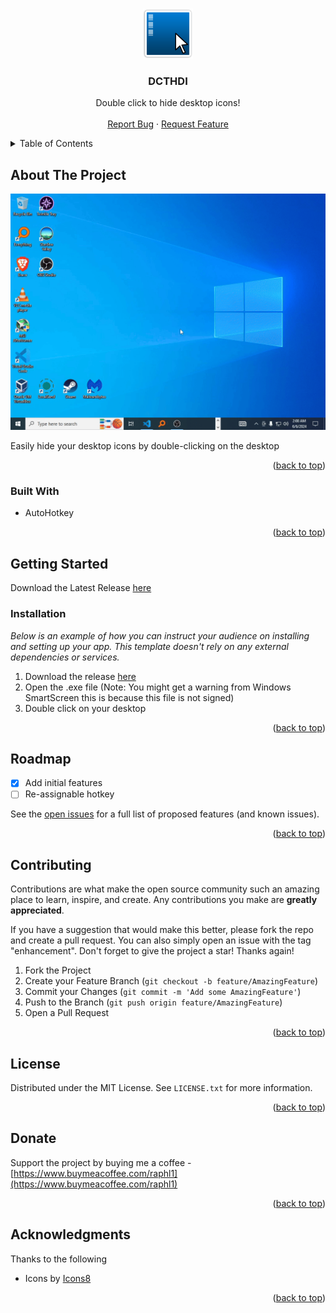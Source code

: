 <a name="readme-top"></a>

<!-- PROJECT LOGO -->
<br />
<div align="center">
  <a href="https://github.com/raphl1/DCTHDI">
    <img src="images/icon.png" alt="Icon" width="80" height="80">
  </a>

  <h3 align="center">DCTHDI</h3>

  <p align="center">
    Double click to hide desktop icons!
    <br />
    <br />
    <a href="https://github.com/raphl1/DCTHDI/issues">Report Bug</a>
    ·
    <a href="https://github.com/raphl1/DCTHDI/issues">Request Feature</a>
  </p>
</div>



<!-- TABLE OF CONTENTS -->
<details>
  <summary>Table of Contents</summary>
  <ol>
    <li>
      <a href="#about-the-project">About The Project</a>
      <ul>
        <li><a href="#built-with">Built With</a></li>
      </ul>
    </li>
    <li>
      <a href="#getting-started">Getting Started</a>
      <ul>
        <li><a href="#installation">Installation</a></li>
      </ul>
    </li>
    <li><a href="#roadmap">Roadmap</a></li>
    <li><a href="#contributing">Contributing</a></li>
    <li><a href="#license">License</a></li>
    <li><a href="#donate">Buy Me A Coffee</a></li>
    <li><a href="#acknowledgments">Acknowledgments</a></li>
  </ol>
</details>



<!-- ABOUT THE PROJECT -->
## About The Project

[![Easily hide your desktop icons by double-clicking on the desktop][product-screenshot]](https://github.com/raphl1/DCTHDI)

Easily hide your desktop icons by double-clicking on the desktop

<p align="right">(<a href="#readme-top">back to top</a>)</p>



### Built With

* AutoHotkey

<p align="right">(<a href="#readme-top">back to top</a>)</p>



<!-- GETTING STARTED -->
## Getting Started

Download the Latest Release [here](https://github.com/raphl1/DCTHDI/releases)

### Installation

_Below is an example of how you can instruct your audience on installing and setting up your app. This template doesn't rely on any external dependencies or services._

1. Download the release [here](https://github.com/raphl1/DCTHDI/releases)
2. Open the .exe file (Note: You might get a warning from Windows SmartScreen this is because this file is not signed)
3. Double click on your desktop

<p align="right">(<a href="#readme-top">back to top</a>)</p>



<!-- ROADMAP -->
## Roadmap

- [x] Add initial features
- [ ] Re-assignable hotkey

See the [open issues](https://github.com/raphl1/DCTHDI/issues) for a full list of proposed features (and known issues).

<p align="right">(<a href="#readme-top">back to top</a>)</p>



<!-- CONTRIBUTING -->
## Contributing

Contributions are what make the open source community such an amazing place to learn, inspire, and create. Any contributions you make are **greatly appreciated**.

If you have a suggestion that would make this better, please fork the repo and create a pull request. You can also simply open an issue with the tag "enhancement".
Don't forget to give the project a star! Thanks again!

1. Fork the Project
2. Create your Feature Branch (`git checkout -b feature/AmazingFeature`)
3. Commit your Changes (`git commit -m 'Add some AmazingFeature'`)
4. Push to the Branch (`git push origin feature/AmazingFeature`)
5. Open a Pull Request

<p align="right">(<a href="#readme-top">back to top</a>)</p>



<!-- LICENSE -->
## License

Distributed under the MIT License. See `LICENSE.txt` for more information.

<p align="right">(<a href="#readme-top">back to top</a>)</p>



<!-- Buy Me a coffee -->
## Donate

Support the project by buying me a coffee - [https://www.buymeacoffee.com/raphl1](https://www.buymeacoffee.com/raphl1)



<p align="right">(<a href="#readme-top">back to top</a>)</p>

<!-- ACKNOWLEDGMENTS -->
## Acknowledgments

Thanks to the following

* Icons by [Icons8](https://icons8.com/)

<p align="right">(<a href="#readme-top">back to top</a>)</p>




<!-- MARKDOWN LINKS & IMAGES -->
<!-- https://www.markdownguide.org/basic-syntax/#reference-style-links -->
[product-screenshot]: images/demo.gif
